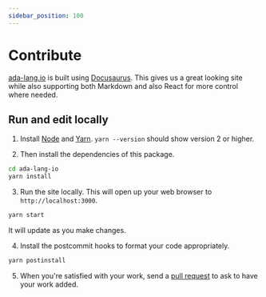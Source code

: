 ```yaml
---
sidebar_position: 100
---
```


# Contribute

[ada-lang.io](https://ada-lang.io) is built using [Docusaurus](https://docusaurus.io/).
This gives us a great looking site while also supporting both Markdown and also
React for more control where needed.

## Run and edit locally

1. Install [Node][url-node] and [Yarn][url-yarn]. `yarn --version` should show version 2 or higher.

2. Then install the dependencies of this package.

```bash
cd ada-lang-io
yarn install
```

3. Run the site locally. This will open up your web browser to `http://localhost:3000`.

```bash
yarn start
```

It will update as you make changes.

4. Install the postcommit hooks to format your code appropriately.

```bash
yarn postinstall
```

5. When you're satisfied with your work, send a [pull request][url-ghpr] to ask to
   have your work added.

[url-node]: https://nodejs.org/en/download/
[url-yarn]: https://yarnpkg.com/getting-started/install
[url-ghpr]: https://github.com/ada-lang-io/ada-lang-io/pulls
